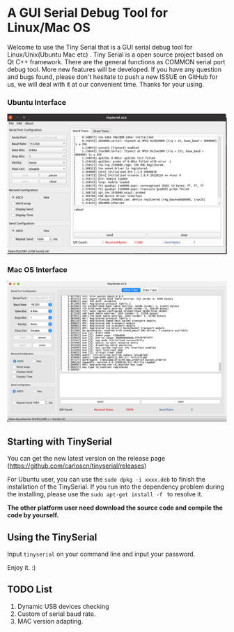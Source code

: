 # A GUI Serial Debug Tool for Linux/Mac OS

Welcome to use the Tiny Serial that is a GUI serial debug tool for Linux/Unix(Ubuntu Mac etc) . Tiny Serial is a open source project based on Qt C++ framework. There are the general functions as COMMON serial port debug tool.  More new features will be developed. If you have any question and bugs found, please don't hesitate to push a new ISSUE on GitHub for us, we will deal with it at our convenient time. Thanks for your using.
### Ubuntu Interface

![](img/appmain-ubuntu.png)
### Mac OS Interface

![](img/appmain-mac.png)
## Starting with TinySerial

You can get the new latest version on the release page (https://github.com/carloscn/tinyserial/releases)

For Ubuntu user, you can use the `sudo dpkg -i xxxx.deb` to finish the installation of the TinySerial. If you run into the dependency problem during the installing, please use the `sudo apt-get install -f ` to resolve it.

**The other platform user need download the source code and compile the code by yourself.** 

## Using the TinySerial

Input `tinyserial` on your command line and input your password.

Enjoy it. :) 

## TODO List

1. Dynamic USB devices checking
2. Custom of serial baud rate.
3. MAC version adapting.